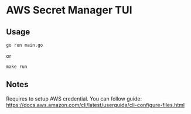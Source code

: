 # AWS Secret Manager TUI

## Usage

```
go run main.go
```

or

```
make run
```

## Notes

Requires to setup AWS credential. You can follow guide: https://docs.aws.amazon.com/cli/latest/userguide/cli-configure-files.html
